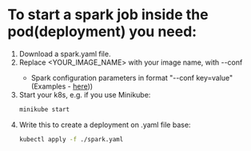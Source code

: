 # To start a spark job inside the pod(deployment) you need:
1) Download a spark.yaml file.
2) Replace <YOUR_IMAGE_NAME> with your image name, <CONFIGS> with --conf 
   * Spark configuration parameters in format "--conf key=value" (Examples - [here](https://github.com/YuliyaValova/DataEngineer_SparkPractice/blob/master/README.md)))       
3) Start your k8s, e.g. if you use Minikube:
	```sh
	minikube start
	```
4) Write this to create a deployment on .yaml file base:
	```sh
	kubectl apply -f ./spark.yaml 
	```
	
